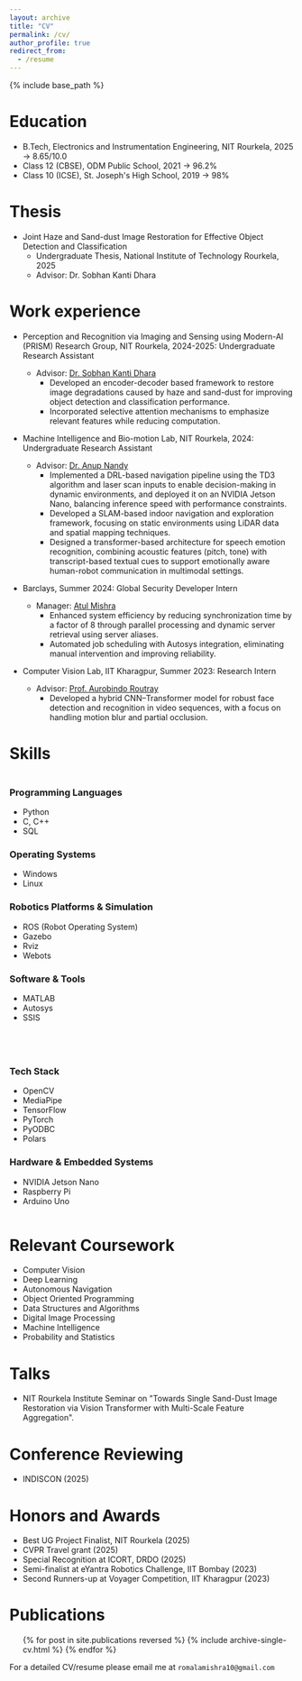 ```yaml
---
layout: archive
title: "CV"
permalink: /cv/
author_profile: true
redirect_from:
  - /resume
---
```


{% include base_path %}

# Education

- B.Tech, Electronics and Instrumentation Engineering, NIT Rourkela, 2025 → 8.65/10.0
- Class 12 (CBSE), ODM Public School, 2021 → 96.2%
- Class 10 (ICSE), St. Joseph's High School, 2019 → 98%

# Thesis

- Joint Haze and Sand-dust Image Restoration for Effective Object Detection and Classification
  - Undergraduate Thesis, National Institute of Technology Rourkela, 2025
  - Advisor: Dr. Sobhan Kanti Dhara

# Work experience

- Perception and Recognition via Imaging and Sensing using Modern-AI (PRISM) Research Group, NIT Rourkela, 2024-2025: Undergraduate Research Assistant

  - Advisor: [Dr. Sobhan Kanti Dhara](https://nitrkl.ac.in/FacultyStaff/FacultyProfile/dharask)
    - Developed an encoder-decoder based framework to restore image degradations caused by haze and
sand-dust for improving object detection and classification performance.
    - Incorporated selective attention mechanisms to emphasize relevant features while reducing computation.

- Machine Intelligence and Bio-motion Lab, NIT Rourkela, 2024: Undergraduate Research Assistant
  - Advisor: [Dr. Anup Nandy](https://nitrkl.ac.in/FacultyStaff/FacultyProfile/nandya)
    - Implemented a DRL-based navigation pipeline using the TD3 algorithm and laser scan inputs to enable decision-making in dynamic environments, and deployed it on an NVIDIA Jetson Nano, balancing inference speed with performance constraints.
    - Developed a SLAM-based indoor navigation and exploration framework, focusing on static environments using LiDAR data and spatial mapping techniques.
    - Designed a transformer-based architecture for speech emotion recognition, combining acoustic features (pitch, tone) with transcript-based textual cues to support emotionally aware human-robot communication in multimodal settings. 

- Barclays, Summer 2024: Global Security Developer Intern
  - Manager: [Atul Mishra](https://www.linkedin.com/in/atul-mishra-9b06a42/)
    - Enhanced system efficiency by reducing synchronization time by a factor of 8 through parallel processing and
dynamic server retrieval using server aliases.
    - Automated job scheduling with Autosys integration, eliminating manual intervention and improving reliability.

- Computer Vision Lab, IIT Kharagpur, Summer 2023: Research Intern
  - Advisor: [Prof. Aurobindo Routray](https://iitkgp.ac.in/department/EE/faculty/ee-aroutray)
    - Developed a hybrid CNN–Transformer model for robust face detection and recognition in video sequences, with a focus on handling motion blur and partial occlusion.



# Skills

<div style="display: flex; flex-wrap: wrap; gap: 40px; justify-content: space-between;">

<div style="flex: 1; min-width: 300px;">
<h3>Programming Languages</h3>
<ul>
  <li>Python</li>
  <li>C, C++</li>
  <li>SQL</li>
</ul>

<h3>Operating Systems</h3>
<ul>
  <li>Windows</li>
  <li>Linux</li>
</ul>

<h3>Robotics Platforms & Simulation</h3>
<ul>
  <li>ROS (Robot Operating System)</li>
  <li>Gazebo</li>
  <li>Rviz</li>
  <li>Webots</li>
</ul>

<h3>Software & Tools</h3>
<ul>
  <li>MATLAB</li>
  <li>Autosys</li>
  <li>SSIS</li>
</ul>
</div>

<div style="flex: 1; min-width: 300px;">
<h3>Tech Stack</h3>
<ul>
  <li>OpenCV</li>
  <li>MediaPipe</li>
  <li>TensorFlow</li>
  <li>PyTorch</li>
  <li>PyODBC</li>
  <li>Polars</li>
</ul>

<h3>Hardware & Embedded Systems</h3>
<ul>
  <li>NVIDIA Jetson Nano</li>
  <li>Raspberry Pi</li>
  <li>Arduino Uno</li>
</ul>

</div>
</div>   

# Relevant Coursework

- Computer Vision
- Deep Learning
- Autonomous Navigation
- Object Oriented Programming
- Data Structures and Algorithms
- Digital Image Processing
- Machine Intelligence
- Probability and Statistics

# Talks

- NIT Rourkela Institute Seminar on "Towards Single Sand-Dust Image Restoration via Vision Transformer with Multi-Scale Feature Aggregation".

# Conference Reviewing

- INDISCON (2025)

# Honors and Awards

- Best UG Project Finalist, NIT Rourkela (2025)
- CVPR Travel grant (2025)
- Special Recognition at ICORT, DRDO (2025)
- Semi-finalist at eYantra Robotics Challenge, IIT Bombay (2023)
- Second Runners-up at Voyager Competition, IIT Kharagpur (2023)

# Publications

  <ul>{% for post in site.publications reversed %}
    {% include archive-single-cv.html %}
  {% endfor %}</ul>

For a detailed CV/resume please email me at `romalamishra10@gmail.com`
